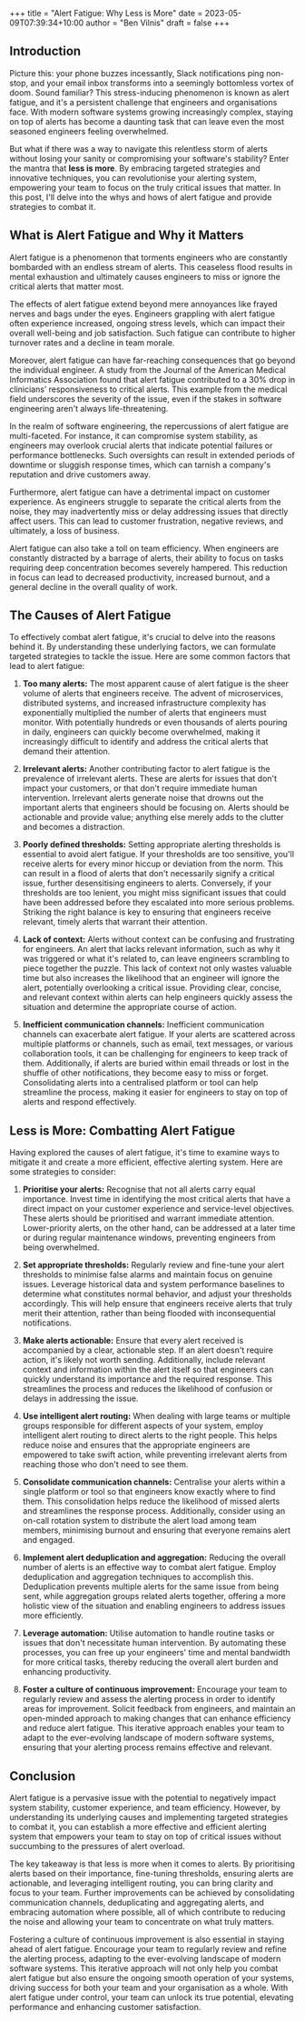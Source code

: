 +++
title = "Alert Fatigue: Why Less is More"
date = 2023-05-09T07:39:34+10:00
author = "Ben Vilnis"
draft = false
+++

## Introduction

Picture this: your phone buzzes incessantly, Slack notifications ping non-stop, and your email inbox transforms into a seemingly bottomless vortex of doom. Sound familiar? This stress-inducing phenomenon is known as alert fatigue, and it's a persistent challenge that engineers and organisations face. With modern software systems growing increasingly complex, staying on top of alerts has become a daunting task that can leave even the most seasoned engineers feeling overwhelmed.

But what if there was a way to navigate this relentless storm of alerts without losing your sanity or compromising your software's stability? Enter the mantra that **less is more**. By embracing targeted strategies and innovative techniques, you can revolutionise your alerting system, empowering your team to focus on the truly critical issues that matter. In this post, I'll delve into the whys and hows of alert fatigue and provide strategies to combat it.

## What is Alert Fatigue and Why it Matters

Alert fatigue is a phenomenon that torments engineers who are constantly bombarded with an endless stream of alerts. This ceaseless flood results in mental exhaustion and ultimately causes engineers to miss or ignore the critical alerts that matter most.

The effects of alert fatigue extend beyond mere annoyances like frayed nerves and bags under the eyes. Engineers grappling with alert fatigue often experience increased, ongoing stress levels, which can impact their overall well-being and job satisfaction. Such fatigue can contribute to higher turnover rates and a decline in team morale.

Moreover, alert fatigue can have far-reaching consequences that go beyond the individual engineer. A study from the Journal of the American Medical Informatics Association found that alert fatigue contributed to a 30% drop in clinicians’ responsiveness to critical alerts. This example from the medical field underscores the severity of the issue, even if the stakes in software engineering aren't always life-threatening.

In the realm of software engineering, the repercussions of alert fatigue are multi-faceted. For instance, it can compromise system stability, as engineers may overlook crucial alerts that indicate potential failures or performance bottlenecks. Such oversights can result in extended periods of downtime or sluggish response times, which can tarnish a company's reputation and drive customers away.

Furthermore, alert fatigue can have a detrimental impact on customer experience. As engineers struggle to separate the critical alerts from the noise, they may inadvertently miss or delay addressing issues that directly affect users. This can lead to customer frustration, negative reviews, and ultimately, a loss of business.

Alert fatigue can also take a toll on team efficiency. When engineers are constantly distracted by a barrage of alerts, their ability to focus on tasks requiring deep concentration becomes severely hampered. This reduction in focus can lead to decreased productivity, increased burnout, and a general decline in the overall quality of work.

## The Causes of Alert Fatigue

To effectively combat alert fatigue, it's crucial to delve into the reasons behind it. By understanding these underlying factors, we can formulate targeted strategies to tackle the issue. Here are some common factors that lead to alert fatigue:

1. **Too many alerts:** The most apparent cause of alert fatigue is the sheer volume of alerts that engineers receive. The advent of microservices, distributed systems, and increased infrastructure complexity has exponentially multiplied the number of alerts that engineers must monitor. With potentially hundreds or even thousands of alerts pouring in daily, engineers can quickly become overwhelmed, making it increasingly difficult to identify and address the critical alerts that demand their attention.

2. **Irrelevant alerts:** Another contributing factor to alert fatigue is the prevalence of irrelevant alerts. These are alerts for issues that don't impact your customers, or that don't require immediate human intervention. Irrelevant alerts generate noise that drowns out the important alerts that engineers should be focusing on. Alerts should be actionable and provide value; anything else merely adds to the clutter and becomes a distraction.

3. **Poorly defined thresholds:** Setting appropriate alerting thresholds is essential to avoid alert fatigue. If your thresholds are too sensitive, you'll receive alerts for every minor hiccup or deviation from the norm. This can result in a flood of alerts that don't necessarily signify a critical issue, further desensitising engineers to alerts. Conversely, if your thresholds are too lenient, you might miss significant issues that could have been addressed before they escalated into more serious problems. Striking the right balance is key to ensuring that engineers receive relevant, timely alerts that warrant their attention.

4. **Lack of context:** Alerts without context can be confusing and frustrating for engineers. An alert that lacks relevant information, such as why it was triggered or what it's related to, can leave engineers scrambling to piece together the puzzle. This lack of context not only wastes valuable time but also increases the likelihood that an engineer will ignore the alert, potentially overlooking a critical issue. Providing clear, concise, and relevant context within alerts can help engineers quickly assess the situation and determine the appropriate course of action.

5. **Inefficient communication channels:** Inefficient communication channels can exacerbate alert fatigue. If your alerts are scattered across multiple platforms or channels, such as email, text messages, or various collaboration tools, it can be challenging for engineers to keep track of them. Additionally, if alerts are buried within email threads or lost in the shuffle of other notifications, they become easy to miss or forget. Consolidating alerts into a centralised platform or tool can help streamline the process, making it easier for engineers to stay on top of alerts and respond effectively.

## Less is More: Combatting Alert Fatigue

Having explored the causes of alert fatigue, it's time to examine ways to mitigate it and create a more efficient, effective alerting system. Here are some strategies to consider:

1. **Prioritise your alerts:** Recognise that not all alerts carry equal importance. Invest time in identifying the most critical alerts that have a direct impact on your customer experience and service-level objectives. These alerts should be prioritised and warrant immediate attention. Lower-priority alerts, on the other hand, can be addressed at a later time or during regular maintenance windows, preventing engineers from being overwhelmed.

2. **Set appropriate thresholds:** Regularly review and fine-tune your alert thresholds to minimise false alarms and maintain focus on genuine issues. Leverage historical data and system performance baselines to determine what constitutes normal behavior, and adjust your thresholds accordingly. This will help ensure that engineers receive alerts that truly merit their attention, rather than being flooded with inconsequential notifications.

3. **Make alerts actionable:** Ensure that every alert received is accompanied by a clear, actionable step. If an alert doesn't require action, it's likely not worth sending. Additionally, include relevant context and information within the alert itself so that engineers can quickly understand its importance and the required response. This streamlines the process and reduces the likelihood of confusion or delays in addressing the issue.

4. **Use intelligent alert routing:** When dealing with large teams or multiple groups responsible for different aspects of your system, employ intelligent alert routing to direct alerts to the right people. This helps reduce noise and ensures that the appropriate engineers are empowered to take swift action, while preventing irrelevant alerts from reaching those who don't need to see them.

5. **Consolidate communication channels:** Centralise your alerts within a single platform or tool so that engineers know exactly where to find them. This consolidation helps reduce the likelihood of missed alerts and streamlines the response process. Additionally, consider using an on-call rotation system to distribute the alert load among team members, minimising burnout and ensuring that everyone remains alert and engaged.

6. **Implement alert deduplication and aggregation:** Reducing the overall number of alerts is an effective way to combat alert fatigue. Employ deduplication and aggregation techniques to accomplish this. Deduplication prevents multiple alerts for the same issue from being sent, while aggregation groups related alerts together, offering a more holistic view of the situation and enabling engineers to address issues more efficiently.

7. **Leverage automation:** Utilise automation to handle routine tasks or issues that don't necessitate human intervention. By automating these processes, you can free up your engineers' time and mental bandwidth for more critical tasks, thereby reducing the overall alert burden and enhancing productivity.

8. **Foster a culture of continuous improvement:** Encourage your team to regularly review and assess the alerting process in order to identify areas for improvement. Solicit feedback from engineers, and maintain an open-minded approach to making changes that can enhance efficiency and reduce alert fatigue. This iterative approach enables your team to adapt to the ever-evolving landscape of modern software systems, ensuring that your alerting process remains effective and relevant.

## Conclusion

Alert fatigue is a pervasive issue with the potential to negatively impact system stability, customer experience, and team efficiency. However, by understanding its underlying causes and implementing targeted strategies to combat it, you can establish a more effective and efficient alerting system that empowers your team to stay on top of critical issues without succumbing to the pressures of alert overload.

The key takeaway is that less is more when it comes to alerts. By prioritising alerts based on their importance, fine-tuning thresholds, ensuring alerts are actionable, and leveraging intelligent routing, you can bring clarity and focus to your team. Further improvements can be achieved by consolidating communication channels, deduplicating and aggregating alerts, and embracing automation where possible, all of which contribute to reducing the noise and allowing your team to concentrate on what truly matters.

Fostering a culture of continuous improvement is also essential in staying ahead of alert fatigue. Encourage your team to regularly review and refine the alerting process, adapting to the ever-evolving landscape of modern software systems. This iterative approach will not only help you combat alert fatigue but also ensure the ongoing smooth operation of your systems, driving success for both your team and your organisation as a whole. With alert fatigue under control, your team can unlock its true potential, elevating performance and enhancing customer satisfaction.
